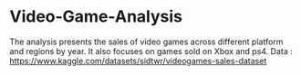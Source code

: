 # Video-Game-Analysis

The analysis presents the sales of video games across different platform and regions by year. It also focuses on games sold on Xbox and ps4. 
Data : https://www.kaggle.com/datasets/sidtwr/videogames-sales-dataset 


